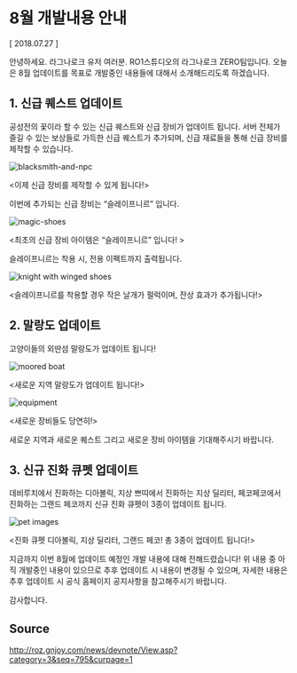 # 8월 개발내용 안내

[ 2018.07.27 ]

안녕하세요. 라그나로크 유저 여러분. RO1스튜디오의 라그나로크 ZERO팀입니다. 오늘은 8월 업데이트를 목표로 개발중인 내용들에 대해서 소개해드리도록 하겠습니다.
 
## 1. 신급 퀘스트 업데이트
 
공성전의 꽃이라 할 수 있는 신급 퀘스트와 신급 장비가 업데이트 됩니다. 서버 전체가 즐길 수 있는 보상들로 가득한 신급 퀘스트가 추가되며, 신급 재료들을 통해 신급 장비를 제작할 수 있습니다.
 
![blacksmith-and-npc](http://imgc1.gnjoy.com/ufile/ro/2018/07/27/9OJ5JOGWWTMWNHXAYOIF.png)

<이제 신급 장비를 제작할 수 있게 됩니다!>
 
이번에 추가되는 신급 장비는 “슬레이프니르” 입니다.
 
![magic-shoes](http://imgc1.gnjoy.com/ufile/ro/2018/07/27/2W139VT3OMW1AHEKXCNF.png)

<최초의 신급 장비 아이템은 “슬레이프니르” 입니다! >

슬레이프니르는 착용 시, 전용 이펙트까지 출력됩니다.
 
![knight with winged shoes](http://imgc1.gnjoy.com/ufile/ro/2018/07/27/5HRK1VS71B9J1K4JPVJE.gif)

<슬레이프니르를 착용할 경우 작은 날개가 펄럭이며, 잔상 효과가 추가됩니다!>
 
## 2. 말랑도 업데이트
 
고양이들의 외딴섬 말랑도가 업데이트 됩니다!
 
![moored boat](http://imgc1.gnjoy.com/ufile/ro/2018/07/27/136K9H7959QFL4O3ADAF.png)

<새로운 지역 말랑도가 업데이트 됩니다!>
 
![equipment](http://imgc1.gnjoy.com/ufile/ro/2018/07/27/D51544GV3W6OZRHJ8IVS.png)

<새로운 장비들도 당연히!>

새로운 지역과 새로운 퀘스트 그리고 새로운 장비 아이템을 기대해주시기 바랍니다.
 
## 3. 신규 진화 큐펫 업데이트
 
데비루치에서 진화하는 디아볼릭, 지상 쁘띠에서 진화하는 지상 딜리터, 페코페코에서 진화하는 그랜드 페코까지 신규 진화 큐펫이 3종이 업데이트 됩니다.
 
![pet images](http://imgc1.gnjoy.com/ufile/ro/2018/07/27/YK20KI58NIRY8PG37U6T.png)

<진화 큐펫 디아볼릭, 지상 딜리터, 그랜드 페코! 총 3종이 업데이트 됩니다!>
 
지금까지 이번 8월에 업데이트 예정인 개발 내용에 대해 전해드렸습니다! 위 내용 중 아직 개발중인 내용이 있으므로 추후 업데이트 시 내용이 변경될 수 있으며, 자세한 내용은 추후 업데이트 시 공식 홈페이지 공지사항을 참고해주시기 바랍니다.
 
감사합니다.

## Source

http://roz.gnjoy.com/news/devnote/View.asp?category=3&seq=795&curpage=1
